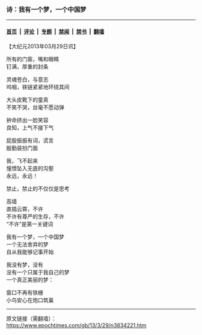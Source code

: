 ### 诗：我有一个梦，一个中国梦

---

#### [首页](../../../..?n3834221) &nbsp;|&nbsp; [评论](../../../../../epoch-comment?n3834221) &nbsp;|&nbsp; [专题](../../../../../epoch-special?n3834221) &nbsp;|&nbsp; [禁闻](../../../../../epoch-news?n3834221) &nbsp;|&nbsp; [禁书](../../../../../books?n3834221) &nbsp;|&nbsp; [翻墙](https://github.com/gfw-breaker/nogfw/blob/master/README.md?n3834221)


<div class="post_content" id="artbody" itemprop="articleBody">
 <!-- article content begin -->
 <p>
  【大纪元2013年03月29日讯】
 </p>
 <p>
  所有的门窗，嘴和眼睛
  <br/>
  钉满，厚重的封条
 </p>
 <p>
  灵魂苍白，与意志
  <br/>
  呜咽，铁链紧紧地环绕其间
 </p>
 <p>
  大头皮靴下的童真
  <br/>
  不笑不哭，丝毫不愿动弹
 </p>
 <p>
  拚命挤出一脸笑容
  <br/>
  良知，上气不接下气
 </p>
 <p>
  屁股振振有词，谎言
  <br/>
  殷勤装扮门面
 </p>
 <p>
  我，飞不起来
  <br/>
  憧憬坠入无底的沟壑
  <br/>
  永远，永远！
 </p>
 <p>
  禁止，禁止的不仅仅是思考
 </p>
 <p>
  高墙
  <br/>
  直插云霄，不许
  <br/>
  不许有尊严的生存，不许
  <br/>
  “不许”是第一关键词
 </p>
 <p>
  我有一个梦，一个中国梦
  <br/>
  一个无法舍弃的梦
  <br/>
  自从我能够记事开始
 </p>
 <p>
  我没有梦，没有
  <br/>
  没有一个只属于我自己的梦
  <br/>
  一个真正美丽的梦：
 </p>
 <p>
  窗口不再有铁栅
  <br/>
  小鸟安心在炮口筑巢
 </p>
 <!-- article content end -->
 <div id="below_article_ad">
 </div>
</div>


---

原文链接（需翻墙）：https://www.epochtimes.com/gb/13/3/29/n3834221.htm